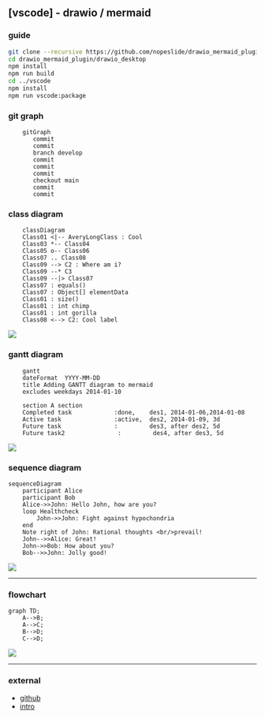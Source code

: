 ## [vscode] - drawio / mermaid

### guide

```bash
git clone --recursive https://github.com/nopeslide/drawio_mermaid_plugin.git
cd drawio_mermaid_plugin/drawio_desktop
npm install
npm run build
cd ../vscode
npm install
npm run vscode:package

```

### git graph
```mermaid
    gitGraph
       commit
       commit
       branch develop
       commit
       commit
       commit
       checkout main
       commit
       commit
```


### class diagram
```mermaid
    classDiagram
    Class01 <|-- AveryLongClass : Cool
    Class03 *-- Class04
    Class05 o-- Class06
    Class07 .. Class08
    Class09 --> C2 : Where am i?
    Class09 --* C3
    Class09 --|> Class07
    Class07 : equals()
    Class07 : Object[] elementData
    Class01 : size()
    Class01 : int chimp
    Class01 : int gorilla
    Class08 <--> C2: Cool label
```
![](https://mermaid-js.github.io/mermaid/img/class.png)

### gantt diagram
```mermaid
    gantt
    dateFormat  YYYY-MM-DD
    title Adding GANTT diagram to mermaid
    excludes weekdays 2014-01-10

    section A section
    Completed task            :done,    des1, 2014-01-06,2014-01-08
    Active task               :active,  des2, 2014-01-09, 3d
    Future task               :         des3, after des2, 5d
    Future task2               :         des4, after des3, 5d
```
![](https://mermaid-js.github.io/mermaid/img/gantt.png)

### sequence diagram
```mermaid
sequenceDiagram
    participant Alice
    participant Bob
    Alice->>John: Hello John, how are you?
    loop Healthcheck
        John->>John: Fight against hypochondria
    end
    Note right of John: Rational thoughts <br/>prevail!
    John-->>Alice: Great!
    John->>Bob: How about you?
    Bob-->>John: Jolly good!

```
![](https://mermaid-js.github.io/mermaid/img/sequence.png)

---
### flowchart
```mermaid
graph TD;
    A-->B;
    A-->C;
    B-->D;
    C-->D;
```
![](https://mermaid-js.github.io/mermaid/img/flow.png)

---
### external
* [github](https://mermaid-js.github.io/mermaid/#/)
* [intro](https://marketplace.visualstudio.com/items?itemName=nopeslide.vscode-drawio-plugin-mermaid)